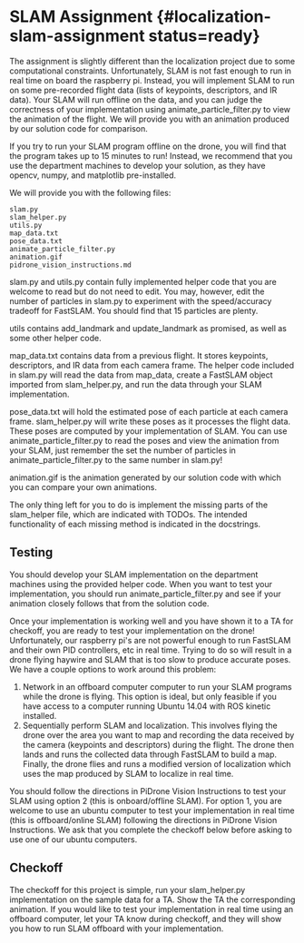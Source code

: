 # SLAM Assignment {#localization-slam-assignment status=ready}

The assignment is slightly different than the localization project due to some computational constraints. Unfortunately, SLAM is not fast enough to run in real time on board the raspberry pi. Instead, you will implement SLAM to run on some pre-recorded flight data (lists of keypoints, descriptors, and IR data). Your SLAM will run offline on the data, and you can judge the correctness of your implementation using animate_particle_filter.py to view the animation of the flight. We will provide you with an animation produced by our solution code for comparison.

If you try to run your SLAM program offline on the drone, you will find that the program takes up to 15 minutes to run! Instead, we recommend that you use the department machines to develop your solution, as they have opencv, numpy, and matplotlib pre-installed.

We will provide you with the following files:

    slam.py
    slam_helper.py
    utils.py
    map_data.txt
    pose_data.txt
    animate_particle_filter.py
    animation.gif
    pidrone_vision_instructions.md

slam.py and utils.py contain fully implemented helper code that you are welcome to read but do not need to edit. You may, however, edit the number of particles in slam.py to experiment with the speed/accuracy tradeoff for FastSLAM. You should find that 15 particles are plenty.

utils contains add_landmark and update_landmark as promised, as well as some other helper code.

map_data.txt contains data from a previous flight. It stores keypoints, descriptors, and IR data from each camera frame. The helper code included in slam.py will read the data from map_data, create a FastSLAM object imported from slam_helper.py, and run the data through your SLAM implementation.

pose_data.txt will hold the estimated pose of each particle at each camera frame. slam_helper.py will write these poses as it processes the flight data. These poses are computed by your implementation of SLAM. You can use animate_particle_filter.py to read the poses and view the animation from your SLAM, just remember the set the number of particles in animate_particle_filter.py to the same number in slam.py!

animation.gif is the animation generated by our solution code with which you can compare your own animations.

The only thing left for you to do is implement the missing parts of the slam_helper file, which are indicated with TODOs. The intended functionality of each missing method is indicated in the docstrings.

## Testing
You should develop your SLAM implementation on the department machines using the provided helper code. When you want to test your implementation, you should run animate_particle_filter.py and see if your animation closely follows that from the solution code.

Once your implementation is working well and you have shown it to a TA for checkoff, you are ready to test your implementation on the drone! Unfortunately, our raspberry pi's are not powerful enough to run FastSLAM and their own PID controllers, etc in real time. Trying to do so will result in a drone flying haywire and SLAM that is too slow to produce accurate poses. We have a couple options to work around this problem:

 1. Network in an offboard computer computer to run your SLAM programs while the drone is flying. This option is ideal, but only feasible if you have access to a computer running Ubuntu 14.04 with ROS kinetic installed.
 2. Sequentially perform SLAM and localization. This involves flying the drone over the area you want to map and recording the data received by the camera (keypoints and descriptors) during the flight. The drone then lands and runs the collected data through FastSLAM to build a map. Finally, the drone flies and runs a modified version of localization which uses the map produced by SLAM to localize in real time.

You should follow the directions in PiDrone Vision Instructions to test your SLAM using option 2  (this is onboard/offline SLAM). For option 1, you are welcome to use an ubuntu computer to test your implementation in real time (this is offboard/online SLAM) following the directions in PiDrone Vision Instructions. We ask that you complete the checkoff below before asking to use one of our ubuntu computers.

## Checkoff

The checkoff for this project is simple, run your slam_helper.py implementation on the sample data for a TA. Show the TA the corresponding animation. If you would like to test your implementation in real time using an offboard computer, let your TA know during checkoff, and they will show you how to run SLAM offboard with your implementation.

